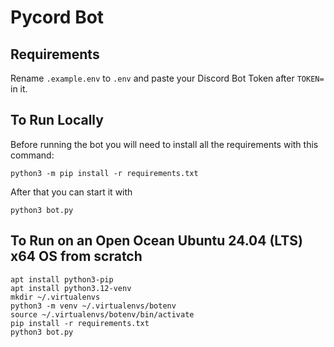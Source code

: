 # Pycord Bot

## Requirements
Rename `.example.env` to `.env` and paste your Discord Bot Token after `TOKEN=` in it. 

## To Run Locally
Before running the bot you will need to install all the requirements with this command:

```
python3 -m pip install -r requirements.txt
```

After that you can start it with

```
python3 bot.py
```

## To Run on an Open Ocean Ubuntu 24.04 (LTS) x64 OS from scratch
```
apt install python3-pip
apt install python3.12-venv
mkdir ~/.virtualenvs
python3 -m venv ~/.virtualenvs/botenv
source ~/.virtualenvs/botenv/bin/activate
pip install -r requirements.txt
python3 bot.py
```